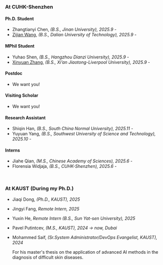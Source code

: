 # 


### At CUHK-Shenzhen

#### Ph.D. Student

- Zhangtianyi Chen, *(B.S., Jinan University), 2025.9 -* 
- [Zijian Wang](https://zephyr-wang-personal.github.io/), *(B.S., Dalian University of Technology), 2025.9 -* 

#### MPhil Student

- Yuhao Shen, *(B.S., Hangzhou Dianzi University), 2025.9 -* 
- [Xinyuan Zhang](https://xinyuanzhang1126.github.io/), *(B.S., Xi’an Jiaotong-Liverpool University), 2025.9 -* 

#### Postdoc

- We want you!

#### Visiting Scholar

- We want you!

#### Research Assistant

- Shiqin Han, *(B.S., South China Normal University), 2025.11 -* 
- Yuyuan Yang, *(B.S., Southwest University of Science and Technology), 2025.10 -*

#### Interns

- Jiahe Qian, *(M.S., Chinese Academy of Sciences), 2025.6 -* 
- Florensia Widjaja, *(B.S., CUHK-Shenzhen), 2025.6 -* 

<br>

### At KAUST (During my Ph.D.)

- Jiaqi Dong, *(Ph.D., KAUST), 2025*

- Jingyi Fang, *Remote Intern, 2025* 

- Yuxin He, *Remote Intern (B.S., Sun Yat-sen University), 2025* 

- Pavel Putintcev, *(M.S., KAUST), 2024 -> now, Dubai*

- Mohammed Saif, *(Sr.System Administrator/DevOps Evangelist, KAUST), 2024*

  For his master's thesis on the application of advanced AI methods in the diagnosis of difficult skin diseases.

